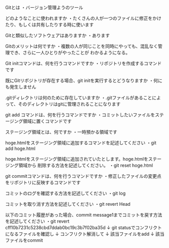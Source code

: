 Gitとは
・バージョン管理ようのツール

どのようなことに使われますか
・たくさんの人が一つのファイルに修正をかけたり、もしくは共有したりする時に使います

Gitと類似したソフトウェアはありますか
・あります

Gitのメリットは何ですか
・複数の人が同じことを同時にやっても、混乱なく管理でき、さらに一人ひとりがやったことが
わかるようになる。

Git initコマンドは、何を行うコマンドですか
・リポジトリを作成するコマンドです

既にGitリポジトリが存在する場合、git initを実行するとどうなりますか
・何にも発生しません

.gitディレクトリは何のために存在していますか
・.gitファイルがあることによって、そのディレクトリはgitに管理されることになります

git add コマンドは、何を行うコマンドですか
・コミットしたいファイルをステージング領域に置くコマンドです

ステージング領域とは、何ですか
・一時預かる領域です

hoge.htmlをステージング領域に追加するコマンドを記述してください
・git add hoge.html

hoge.htmlをステージング領域に追加されていたとします。hoge.htmlをステージング領域から
削除する方法を記述してください。
・git reset hoge.html

git commitコマンドは、何を行うコマンドですか
・修正したファイルの変更点をリポジトリに反映するコマンドです

コミットのログを確認する方法を記述してください
・git log

コミットを取り消す方法を記述してください
・git revert Head

以下のコミット履歴があった場合、commit message1までコミットを戻す方法を記述してください
・git revert cff10b7231c5238cbd7ddab0bc19c3b7f02ba35d
  ↓
  git statusでコンフリクトになるファイルを確認し
  ↓
  コンフリクト解消して
  ↓
  該当ファイルをadd
  ↓
  該当ファイルをcommit
